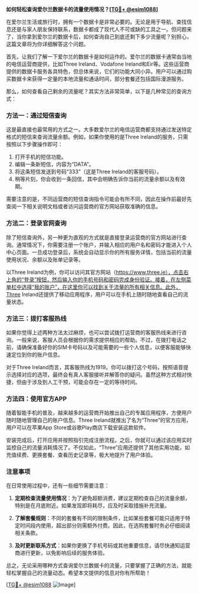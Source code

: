 **如何轻松查询爱尔兰数据卡的流量使用情况？[[TG💪+ @esim1088](https://t.me/s/esim1088)]**

在爱尔兰生活或旅行时，拥有一个数据卡是非常必要的。无论是用于导航、查找信息还是与家人朋友保持联系，数据卡都成了现代人不可或缺的工具之一。但问题来了，当你拿到爱尔兰的数据卡后，如何查询自己到底还剩下多少流量呢？别担心，这篇文章将为你详细解答这个问题。

首先，让我们了解一下爱尔兰的数据卡是如何运作的。爱尔兰的数据卡通常由当地的电信运营商提供，比如Three Ireland、Vodafone Ireland和Eir等。这些运营商提供的数据卡服务各具特色，但总体来说，它们的功能大同小异。用户可以通过购买数据卡来获得一定量的本地流量和通话时间，部分套餐还包括国际漫游服务。

那么，如何查看自己剩余的流量呢？其实方法非常简单，以下是几种常见的查询方式：

### 方法一：通过短信查询

这是最直接也最常用的方式之一。大多数爱尔兰的电信运营商都支持通过发送特定格式的短信来查询流量余额。例如，如果你使用的是Three Ireland的服务，只需按照以下步骤操作即可：

1. 打开手机的短信功能。
2. 编辑一条新短信，内容为“DATA”。
3. 将这条短信发送到号码“333”（这是Three Ireland的客服号码）。
4. 稍等片刻，你会收到一条回信，其中会明确告诉你当前的流量余额以及有效期。

需要注意的是，不同运营商的短信查询指令可能会有所不同，因此在操作前最好先查阅一下相关说明文档或者访问运营商的官方网站获取准确的信息。

### 方法二：登录官网查询

除了短信查询外，另一种更为直观的方式就是直接登录运营商的官方网站进行查询。通常情况下，你需要注册一个账户，并输入相应的用户名和密码才能进入个人中心页面。一旦成功登录后，系统会自动显示你的所有服务详情，包括当前的流量使用状况、余额以及账单记录等。

以Three Ireland为例，你可以访问其官方网站（https://www.three.ie），点击右上角的“登录”按钮，然后输入你的手机号码和密码完成身份验证。接着，在左侧菜单栏中选择“我的账户”，在这里你可以找到关于流量的所有相关信息。此外，Three Ireland还提供了移动应用程序，用户可以在手机上随时随地查看自己的流量状态。

### 方法三：拨打客服热线

如果你觉得上述两种方法太过麻烦，也可以尝试拨打运营商的客服热线来进行咨询。一般来说，客服人员会根据你的需求提供相应的帮助。不过，在拨打电话之前，请确保准备好你的SIM卡号码以及可能需要的一些个人信息，以便客服能够快速定位到你的账户信息。

对于Three Ireland而言，其客服热线为1919。你可以拨打这个号码，按照语音提示选择对应的选项，最终会有真人客服接听并解答你的疑问。虽然这种方式相对快捷，但由于涉及到人工干预，可能会存在一定的等待时间。

### 方法四：使用官方APP

随着智能手机的普及，越来越多的运营商开始推出自己的专属应用程序，方便用户随时随地管理自己的账户信息。Three Ireland就推出了名为“Three”的官方应用，用户可以在苹果App Store或谷歌Play商店下载安装这款软件。

安装完成后，打开应用并按照指引完成注册流程。之后，你就可以通过该应用实时监控自己的流量消耗情况了。不仅如此，“Three”应用还提供了其他实用功能，如充值续费、更换套餐、查看历史记录等，极大地提升了用户体验。

### 注意事项

在日常使用过程中，还有一些细节需要注意：

1. **定期检查流量使用情况**：为了避免超额消费，建议定期检查自己的流量余额，特别是在月底附近。如果发现即将耗尽，应及时采取措施补充流量。

2. **了解套餐规则**：不同的套餐有不同的限制条件，比如某些套餐可能只适用于特定时间段内使用，超出部分则需额外付费。因此，在选购套餐时务必仔细阅读相关条款。

3. **及时更新联系方式**：如果你更换了手机号码或其他重要信息，请尽快通知运营商进行更新，以免影响后续的服务体验。

总之，无论采用哪种方式查询爱尔兰数据卡的流量，只要掌握了正确的方法，就能轻松掌握自己的流量动态。希望本文提供的信息对你有所帮助！

[[TG💪+ @esim1088](https://t.me/s/esim1088) ![Image](https://i.postimg.cc/4NQfJmqS/Snipaste-2025-05-13-00-14-12.png)]